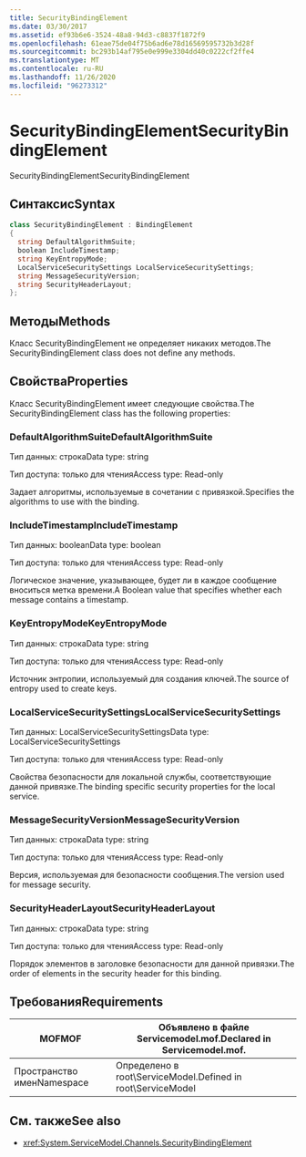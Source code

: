 ```yaml
---
title: SecurityBindingElement
ms.date: 03/30/2017
ms.assetid: ef93b6e6-3524-48a8-94d3-c8837f1872f9
ms.openlocfilehash: 61eae75de04f75b6ad6e78d16569595732b3d28f
ms.sourcegitcommit: bc293b14af795e0e999e3304dd40c0222cf2ffe4
ms.translationtype: MT
ms.contentlocale: ru-RU
ms.lasthandoff: 11/26/2020
ms.locfileid: "96273312"
---
```

# <a name="securitybindingelement"></a><span data-ttu-id="ddd23-102">SecurityBindingElement</span><span class="sxs-lookup"><span data-stu-id="ddd23-102">SecurityBindingElement</span></span>

<span data-ttu-id="ddd23-103">SecurityBindingElement</span><span class="sxs-lookup"><span data-stu-id="ddd23-103">SecurityBindingElement</span></span>  
  
## <a name="syntax"></a><span data-ttu-id="ddd23-104">Синтаксис</span><span class="sxs-lookup"><span data-stu-id="ddd23-104">Syntax</span></span>  
  
```csharp
class SecurityBindingElement : BindingElement  
{  
  string DefaultAlgorithmSuite;  
  boolean IncludeTimestamp;  
  string KeyEntropyMode;  
  LocalServiceSecuritySettings LocalServiceSecuritySettings;  
  string MessageSecurityVersion;  
  string SecurityHeaderLayout;  
};  
```  
  
## <a name="methods"></a><span data-ttu-id="ddd23-105">Методы</span><span class="sxs-lookup"><span data-stu-id="ddd23-105">Methods</span></span>  

 <span data-ttu-id="ddd23-106">Класс SecurityBindingElement не определяет никаких методов.</span><span class="sxs-lookup"><span data-stu-id="ddd23-106">The SecurityBindingElement class does not define any methods.</span></span>  
  
## <a name="properties"></a><span data-ttu-id="ddd23-107">Свойства</span><span class="sxs-lookup"><span data-stu-id="ddd23-107">Properties</span></span>  

 <span data-ttu-id="ddd23-108">Класс SecurityBindingElement имеет следующие свойства.</span><span class="sxs-lookup"><span data-stu-id="ddd23-108">The SecurityBindingElement class has the following properties:</span></span>  
  
### <a name="defaultalgorithmsuite"></a><span data-ttu-id="ddd23-109">DefaultAlgorithmSuite</span><span class="sxs-lookup"><span data-stu-id="ddd23-109">DefaultAlgorithmSuite</span></span>  

 <span data-ttu-id="ddd23-110">Тип данных: строка</span><span class="sxs-lookup"><span data-stu-id="ddd23-110">Data type: string</span></span>  
  
 <span data-ttu-id="ddd23-111">Тип доступа: только для чтения</span><span class="sxs-lookup"><span data-stu-id="ddd23-111">Access type: Read-only</span></span>  
  
 <span data-ttu-id="ddd23-112">Задает алгоритмы, используемые в сочетании с привязкой.</span><span class="sxs-lookup"><span data-stu-id="ddd23-112">Specifies the algorithms to use with the binding.</span></span>  
  
### <a name="includetimestamp"></a><span data-ttu-id="ddd23-113">IncludeTimestamp</span><span class="sxs-lookup"><span data-stu-id="ddd23-113">IncludeTimestamp</span></span>  

 <span data-ttu-id="ddd23-114">Тип данных: boolean</span><span class="sxs-lookup"><span data-stu-id="ddd23-114">Data type: boolean</span></span>  
  
 <span data-ttu-id="ddd23-115">Тип доступа: только для чтения</span><span class="sxs-lookup"><span data-stu-id="ddd23-115">Access type: Read-only</span></span>  
  
 <span data-ttu-id="ddd23-116">Логическое значение, указывающее, будет ли в каждое сообщение вноситься метка времени.</span><span class="sxs-lookup"><span data-stu-id="ddd23-116">A Boolean value that specifies whether each message contains a timestamp.</span></span>  
  
### <a name="keyentropymode"></a><span data-ttu-id="ddd23-117">KeyEntropyMode</span><span class="sxs-lookup"><span data-stu-id="ddd23-117">KeyEntropyMode</span></span>  

 <span data-ttu-id="ddd23-118">Тип данных: строка</span><span class="sxs-lookup"><span data-stu-id="ddd23-118">Data type: string</span></span>  
  
 <span data-ttu-id="ddd23-119">Тип доступа: только для чтения</span><span class="sxs-lookup"><span data-stu-id="ddd23-119">Access type: Read-only</span></span>  
  
 <span data-ttu-id="ddd23-120">Источник энтропии, используемый для создания ключей.</span><span class="sxs-lookup"><span data-stu-id="ddd23-120">The source of entropy used to create keys.</span></span>  
  
### <a name="localservicesecuritysettings"></a><span data-ttu-id="ddd23-121">LocalServiceSecuritySettings</span><span class="sxs-lookup"><span data-stu-id="ddd23-121">LocalServiceSecuritySettings</span></span>  

 <span data-ttu-id="ddd23-122">Тип данных: LocalServiceSecuritySettings</span><span class="sxs-lookup"><span data-stu-id="ddd23-122">Data type: LocalServiceSecuritySettings</span></span>  
  
 <span data-ttu-id="ddd23-123">Тип доступа: только для чтения</span><span class="sxs-lookup"><span data-stu-id="ddd23-123">Access type: Read-only</span></span>  
  
 <span data-ttu-id="ddd23-124">Свойства безопасности для локальной службы, соответствующие данной привязке.</span><span class="sxs-lookup"><span data-stu-id="ddd23-124">The binding specific security properties for the local service.</span></span>  
  
### <a name="messagesecurityversion"></a><span data-ttu-id="ddd23-125">MessageSecurityVersion</span><span class="sxs-lookup"><span data-stu-id="ddd23-125">MessageSecurityVersion</span></span>  

 <span data-ttu-id="ddd23-126">Тип данных: строка</span><span class="sxs-lookup"><span data-stu-id="ddd23-126">Data type: string</span></span>  
  
 <span data-ttu-id="ddd23-127">Тип доступа: только для чтения</span><span class="sxs-lookup"><span data-stu-id="ddd23-127">Access type: Read-only</span></span>  
  
 <span data-ttu-id="ddd23-128">Версия, используемая для безопасности сообщения.</span><span class="sxs-lookup"><span data-stu-id="ddd23-128">The version used for message security.</span></span>  
  
### <a name="securityheaderlayout"></a><span data-ttu-id="ddd23-129">SecurityHeaderLayout</span><span class="sxs-lookup"><span data-stu-id="ddd23-129">SecurityHeaderLayout</span></span>  

 <span data-ttu-id="ddd23-130">Тип данных: строка</span><span class="sxs-lookup"><span data-stu-id="ddd23-130">Data type: string</span></span>  
  
 <span data-ttu-id="ddd23-131">Тип доступа: только для чтения</span><span class="sxs-lookup"><span data-stu-id="ddd23-131">Access type: Read-only</span></span>  
  
 <span data-ttu-id="ddd23-132">Порядок элементов в заголовке безопасности для данной привязки.</span><span class="sxs-lookup"><span data-stu-id="ddd23-132">The order of elements in the security header for this binding.</span></span>  
  
## <a name="requirements"></a><span data-ttu-id="ddd23-133">Требования</span><span class="sxs-lookup"><span data-stu-id="ddd23-133">Requirements</span></span>  
  
|<span data-ttu-id="ddd23-134">MOF</span><span class="sxs-lookup"><span data-stu-id="ddd23-134">MOF</span></span>|<span data-ttu-id="ddd23-135">Объявлено в файле Servicemodel.mof.</span><span class="sxs-lookup"><span data-stu-id="ddd23-135">Declared in Servicemodel.mof.</span></span>|  
|---------|-----------------------------------|  
|<span data-ttu-id="ddd23-136">Пространство имен</span><span class="sxs-lookup"><span data-stu-id="ddd23-136">Namespace</span></span>|<span data-ttu-id="ddd23-137">Определено в root\ServiceModel.</span><span class="sxs-lookup"><span data-stu-id="ddd23-137">Defined in root\ServiceModel</span></span>|  
  
## <a name="see-also"></a><span data-ttu-id="ddd23-138">См. также</span><span class="sxs-lookup"><span data-stu-id="ddd23-138">See also</span></span>

- <xref:System.ServiceModel.Channels.SecurityBindingElement>
